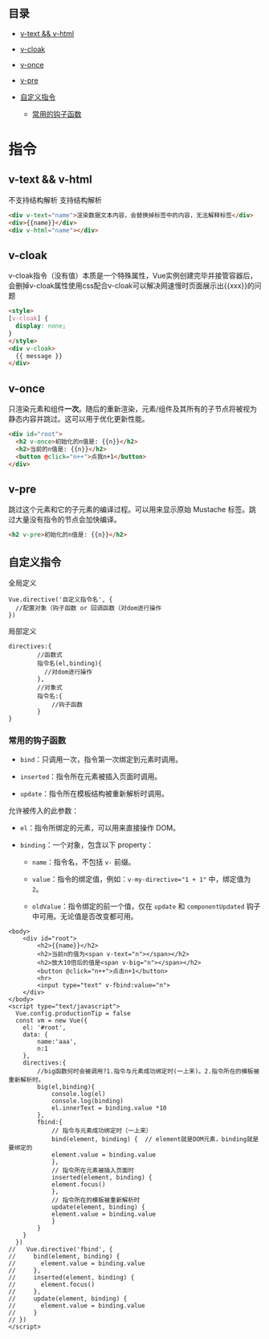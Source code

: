 ## 目录

*   [v-text && v-html](#v-text--v-html)

*   [v-cloak](#v-cloak)

*   [v-once](#v-once)

*   [v-pre](#v-pre)

*   [自定义指令](#自定义指令)

    *   [常用的钩子函数](#常用的钩子函数)

# 指令

## v-text && v-html

不支持结构解析 支持结构解析

```html
<div v-text="name">渲染数据文本内容，会替换掉标签中的内容，无法解释标签</div>
<div>{{name}}</div>
<div v-html="name"></div>
```

## v-cloak

v-cloak指令（没有值）本质是一个特殊属性，Vue实例创建完毕并接管容器后，会删掉v-cloak属性使用css配合v-cloak可以解决网速慢时页面展示出{{xxx}}的问题

```html
<style>
[v-cloak] {
  display: none;
}
</style>
<div v-cloak>
  {{ message }}
</div>
```

## v-once

只渲染元素和组件**一次**。随后的重新渲染，元素/组件及其所有的子节点将被视为静态内容并跳过。这可以用于优化更新性能。

```html
<div id="root">
  <h2 v-once>初始化的n值是: {{n}}</h2>
  <h2>当前的n值是: {{n}}</h2>
  <button @click="n++">点我n+1</button>
</div>
```

## v-pre

跳过这个元素和它的子元素的编译过程。可以用来显示原始 Mustache 标签。跳过大量没有指令的节点会加快编译。

```html
<h2 v-pre>初始化的n值是: {{n}}</h2>

```

## 自定义指令

全局定义

```vue
Vue.directive('自定义指令名', {
  //配置对象（钩子函数 or 回调函数（对dom进行操作
})
```

局部定义

```vue
directives:{
        //函数式
        指令名(el,binding){
          //对dom进行操作
        },
        //对象式
        指令名:{
            //钩子函数
        }
}
```

### 常用的钩子函数

*   `bind`：只调用一次，指令第一次绑定到元素时调用。

*   `inserted`：指令所在元素被插入页面时调用。

*   `update`：指令所在模板结构被重新解析时调用。

允许被传入的此参数：

*   `el`：指令所绑定的元素，可以用来直接操作 DOM。

*   `binding`：一个对象，包含以下 property：

    *   `name`：指令名，不包括 `v-` 前缀。

    *   `value`：指令的绑定值，例如：`v-my-directive="1 + 1"` 中，绑定值为 `2`。

    *   `oldValue`：指令绑定的前一个值，仅在 `update` 和 `componentUpdated` 钩子中可用。无论值是否改变都可用。

```vue
<body>
    <div id="root">
        <h2>{{name}}</h2>
        <h2>当前n的值为<span v-text="n"></span></h2>
        <h2>放大10倍后的值是<span v-big="n"></span></h2>
        <button @click="n++">点击n+1</button>
        <hr>
        <input type="text" v-fbind:value="n">
    </div>
</body>
<script type="text/javascript">
  Vue.config.productionTip = false
  const vm = new Vue({
    el: '#root',
    data: {
        name:'aaa',
        n:1
    },
    directives:{
        //big函数何时会被调用?1.指令与元素成功绑定时(一上来)。2.指令所在的模板被重新解析时。
        big(el,binding){
            console.log(el)
            console.log(binding)
            el.innerText = binding.value *10
        },
        fbind:{
            // 指令与元素成功绑定时（一上来）
            bind(element, binding) {  // element就是DOM元素，binding就是要绑定的
            element.value = binding.value
            },
            // 指令所在元素被插入页面时
            inserted(element, binding) {
            element.focus()
            },
            // 指令所在的模板被重新解析时
            update(element, binding) {
            element.value = binding.value
            }
        }
    }
  })
//   Vue.directive('fbind', {
//     bind(element, binding) {  
//       element.value = binding.value
//     },
//     inserted(element, binding) {
//       element.focus()
//     },
//     update(element, binding) {
//       element.value = binding.value
//     }
// })
</script>
```
